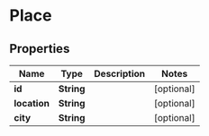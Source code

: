 

# Place


## Properties

Name | Type | Description | Notes
------------ | ------------- | ------------- | -------------
**id** | **String** |  |  [optional]
**location** | **String** |  |  [optional]
**city** | **String** |  |  [optional]



